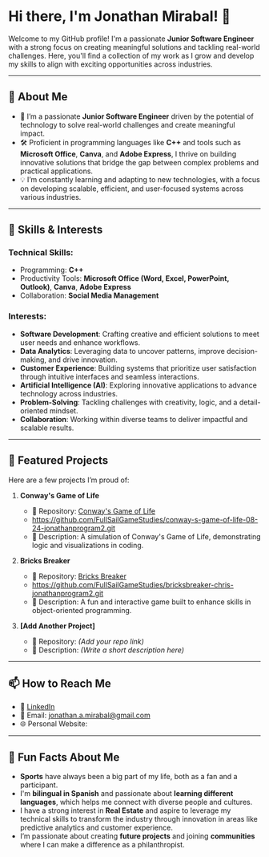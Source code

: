 # Hi there, I'm Jonathan Mirabal! 👋

Welcome to my GitHub profile! I'm a passionate **Junior Software Engineer** with a strong focus on creating meaningful solutions and tackling real-world challenges. Here, you'll find a collection of my work as I grow and develop my skills to align with exciting opportunities across industries.

---

## 🚀 About Me
- 🌟 I’m a passionate **Junior Software Engineer** driven by the potential of technology to solve real-world challenges and create meaningful impact.
- 🛠️ Proficient in programming languages like **C++** and tools such as **Microsoft Office**, **Canva**, and **Adobe Express**, I thrive on building innovative solutions that bridge the gap between complex problems and practical applications.
- 💡 I’m constantly learning and adapting to new technologies, with a focus on developing scalable, efficient, and user-focused systems across various industries.

---

## 🔧 Skills & Interests
### Technical Skills:
- Programming: **C++**
- Productivity Tools: **Microsoft Office (Word, Excel, PowerPoint, Outlook)**, **Canva**, **Adobe Express**
- Collaboration: **Social Media Management**

### Interests:
- **Software Development**: Crafting creative and efficient solutions to meet user needs and enhance workflows.
- **Data Analytics**: Leveraging data to uncover patterns, improve decision-making, and drive innovation.
- **Customer Experience**: Building systems that prioritize user satisfaction through intuitive interfaces and seamless interactions.
- **Artificial Intelligence (AI)**: Exploring innovative applications to advance technology across industries.
- **Problem-Solving**: Tackling challenges with creativity, logic, and a detail-oriented mindset.
- **Collaboration**: Working within diverse teams to deliver impactful and scalable results.

---

## 📂 Featured Projects
Here are a few projects I’m proud of:

1. **Conway's Game of Life**
   - 📌 Repository: [Conway's Game of Life](#)
   - https://github.com/FullSailGameStudies/conway-s-game-of-life-08-24-jonathanprogram2.git
   - 📝 Description: A simulation of Conway's Game of Life, demonstrating logic and visualizations in coding.

2. **Bricks Breaker**
   - 📌 Repository: [Bricks Breaker](#)
   - https://github.com/FullSailGameStudies/bricksbreaker-chris-jonathanprogram2.git
   - 📝 Description: A fun and interactive game built to enhance skills in object-oriented programming.

3. **[Add Another Project]**
   - 📌 Repository: *(Add your repo link)*
   - 📝 Description: *(Write a short description here)*

---

## 📫 How to Reach Me
- 💼 [LinkedIn](https://www.linkedin.com/in/jonathanmirabal) 
- 📧 Email: [jonathan.a.mirabal@gmail.com](mailto:jonathan.a.mirabal@gmail.com)
- 🌐 Personal Website: 

---

## 🌟 Fun Facts About Me
- **Sports** have always been a big part of my life, both as a fan and a participant.
- I'm **bilingual in Spanish** and passionate about **learning different languages**, which helps me connect with diverse people and cultures.
- I have a strong interest in **Real Estate** and aspire to leverage my technical skills to transform the industry through innovation in areas like predictive analytics and customer experience.
- I’m passionate about creating **future projects** and joining **communities** where I can make a difference as a philanthropist.
